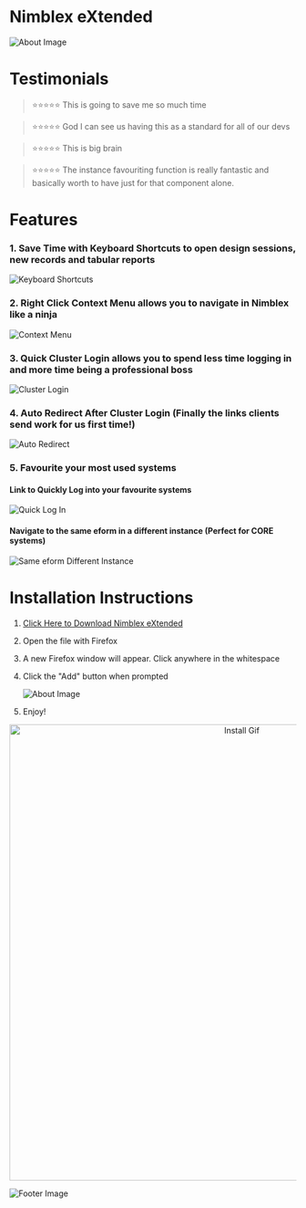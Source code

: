 [mylink]: <https://github.com/LoganTraceur/eXtended/raw/main/Versions/nimblex_extended-8.2-fx.xpi> "Install Nimblex Extended"

# Nimblex eXtended

![About Image](Photos/Nimblex%20eXtended%20About.png)

# Testimonials  
> ⭐⭐⭐⭐⭐ This is going to save me so much time

> ⭐⭐⭐⭐⭐ God I can see us having this as a standard for all of our devs

> ⭐⭐⭐⭐⭐ This is big brain

> ⭐⭐⭐⭐⭐ The instance favouriting function is really fantastic and basically worth to have just for that component alone.

# Features
### 1. Save Time with Keyboard Shortcuts to open design sessions, new records and tabular reports
![Keyboard Shortcuts](Photos/Keyboard%20Shortcuts.gif)
### 2. Right Click Context Menu allows you to navigate in Nimblex like a ninja
![Context Menu](Photos/Context%20Menu.gif)
### 3. Quick Cluster Login allows you to spend less time logging in and more time being a professional boss
![Cluster Login](Photos/Cluster%20Login.gif)
### 4. Auto Redirect After Cluster Login (Finally the links clients send work for us first time!)
![Auto Redirect](Photos/Auto%20Redirect.gif)
### 5. Favourite your most used systems
#### Link to Quickly Log into your favourite systems
![Quick Log In](Photos/Quick%20Log%20In.gif)
#### Navigate to the same eform in a different instance (Perfect for CORE systems)
![Same eform Different Instance](Photos/Same%20eform%20Different%20Instance.gif)

# Installation Instructions

1. [Click Here to Download Nimblex eXtended][mylink]
2. Open the file with Firefox
3. A new Firefox window will appear. Click anywhere in the whitespace
3. Click the "Add" button when prompted

      ![About Image](Photos/AddButton.png)
 
 4. Enjoy!
<p align="center">
  <img src="Photos/Install.gif" alt="Install Gif" width="800" />
</p>

![Footer Image](Photos/Nimblex%20eXtended%20Footer.png)
